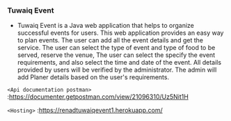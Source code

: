### Tuwaiq Event

- Tuwaiq Event is a Java web application that helps to organize successful events for users. This web application provides an easy way to plan  events. The user can add all the event details and get the service. The user can select the type of event and type of food to be served, reserve the venue,  The user can select the specify the event requirements, and also select the time and date of the event. All details provided by users will be verified by the administrator. The admin will add Planer details based on the user's requirements.


`<Api documentation postman>`
 :https://documenter.getpostman.com/view/21096310/Uz5Nit1H
 
 `<Hosting>`
 :https://renadtuwaiqevent1.herokuapp.com/
